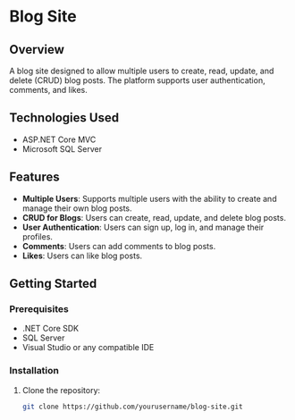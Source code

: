# Blog Site

## Overview

A blog site designed to allow multiple users to create, read, update, and delete (CRUD) blog posts. The platform supports user authentication, comments, and likes.

## Technologies Used

- ASP.NET Core MVC
- Microsoft SQL Server

## Features

- **Multiple Users**: Supports multiple users with the ability to create and manage their own blog posts.
- **CRUD for Blogs**: Users can create, read, update, and delete blog posts.
- **User Authentication**: Users can sign up, log in, and manage their profiles.
- **Comments**: Users can add comments to blog posts.
- **Likes**: Users can like blog posts.

## Getting Started

### Prerequisites

- .NET Core SDK
- SQL Server
- Visual Studio or any compatible IDE

### Installation

1. Clone the repository:
   ```sh
   git clone https://github.com/yourusername/blog-site.git
